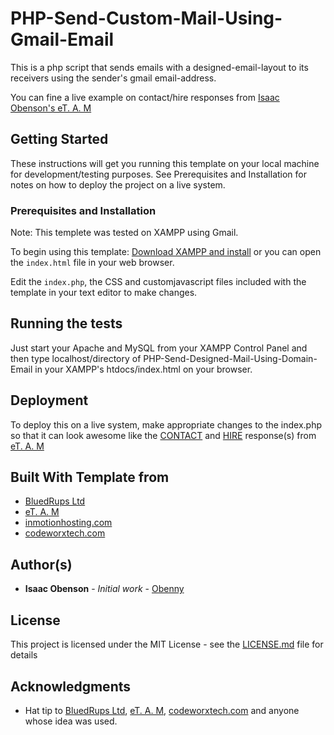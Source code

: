# PHP-Send-Custom-Mail-Using-Gmail-Email

This is a php script that sends emails with a designed-email-layout to its receivers using the sender's gmail email-address.

You can fine a live example on contact/hire responses from [Isaac Obenson's eT. A. M](http://www.bluedrupsltd.com/team/isaacobenson/) 

## Getting Started

These instructions will get you running this template on your local machine for development/testing purposes. 
See Prerequisites and Installation for notes on how to deploy the project on a live system.

### Prerequisites and Installation

Note: This templete was tested on XAMPP using Gmail.

To begin using this template:
[Download XAMPP and install](https://www.apachefriends.org/download.html) or you can open the `index.html` file in your web browser.

Edit the `index.php`, the CSS and customjavascript files included with the template in your text editor to make changes. 

## Running the tests

Just start your Apache and MySQL from your XAMPP Control Panel and then type localhost/directory of PHP-Send-Designed-Mail-Using-Domain-Email in your XAMPP's htdocs/index.html on your browser.

## Deployment

To deploy this on a live system, make appropriate changes to the index.php 
so that it can look awesome like the [CONTACT](http://bluedrupsltd.com/team/isaacobenson/contact/) and 
[HIRE](http://bluedrupsltd.com/team/isaacobenson/hire/) response(s) from [eT. A. M](http://www.bluedrupsltd.com/team/isaacobenson/)

## Built With Template from

* [BluedRups Ltd](https://www.inmotionhosting.com/support/email/send-email-from-a-page/using-phpmailer-to-send-mail-through-php) 
* [eT. A. M](http://www.bluedrupsltd.com/team/isaacobenson/)
* [inmotionhosting.com](https://www.inmotionhosting.com/support/email/send-email-from-a-page/using-phpmailer-to-send-mail-through-php) 
* [codeworxtech.com](http://phpmailer.codeworxtech.com/)


## Author(s)

* **Isaac Obenson** - *Initial work* - [Obenny](https://github.com/Obenny)

## License

This project is licensed under the MIT License - see the [LICENSE.md](LICENSE.md) file for details

## Acknowledgments

* Hat tip to [BluedRups Ltd](https://www.inmotionhosting.com/support/email/send-email-from-a-page/using-phpmailer-to-send-mail-through-php), 
[eT. A. M](http://www.bluedrupsltd.com/team/isaacobenson/), 
[codeworxtech.com](http://phpmailer.codeworxtech.com/)
and anyone whose idea was used.
